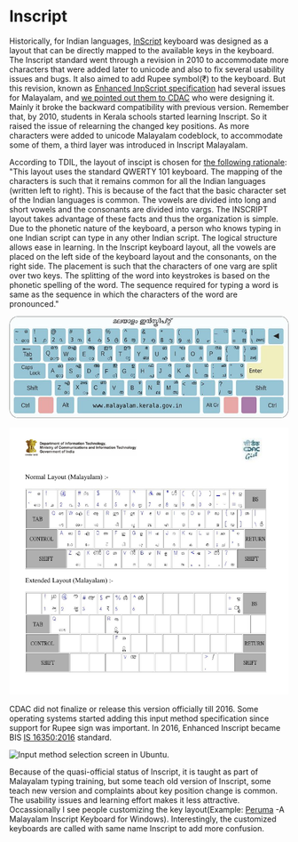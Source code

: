 # Inscript

Historically, for Indian languages, [InScript](https://en.wikipedia.org/wiki/InScript\_keyboard) keyboard was designed as a layout that can be directly mapped to the available keys in the keyboard. The Inscript standard went through a revision in 2010 to accommodate more characters that were added later to unicode and also to fix several usability issues and bugs. It also aimed to add Rupee symbol(₹) to the keyboard. But this revision, known as [Enhanced InpScript specification](http://malayalam.kerala.gov.in/images/8/80/Qwerty\_enhancedinscriptkeyboardlayout.pdf) had several issues for Malayalam, and [we pointed out them to CDAC](https://wiki.smc.org.in/CDAC-Inscript-Critique) who were designing it. Mainly it broke the backward compatibility with previous version. Remember that, by 2010, students in Kerala schools started learning Inscript. So it raised the issue of relearning the changed key positions. As more characters were added to unicode Malayalam codeblock, to accommodate some of them, a third layer was introduced in Inscript Malayalam.

According to TDIL, the layout of inscipt is chosen for [the following rationale](http://www.tdil-dc.in/index.php?option=com\_vertical\&parentid=12\&lang=en): "This layout uses the standard QWERTY 101 keyboard. The mapping of the characters is such that it remains common for all the Indian languages (written left to right). This is because of the fact that the basic character set of the Indian languages is common. The vowels are divided into long and short vowels and the consonants are divided into vargs. The INSCRIPT layout takes advantage of these facts and thus the organization is simple. Due to the phonetic nature of the keyboard, a person who knows typing in one Indian script can type in any other Indian script. The logical structure allows ease in learning. In the Inscript keyboard layout, all the vowels are placed on the left side of the keyboard layout and the consonants, on the right side. The placement is such that the characters of one varg are split over two keys. The splitting of the word into keystrokes is based on the phonetic spelling of the word. The sequence required for typing a word is same as the sequence in which the characters of the word are pronounced."

![ Malayalam Inscript old version layout](<../../.gitbook/assets/image (3) (1).png>)

![ Malayalam Inscript enhanced layout with 3 layers](<../../.gitbook/assets/image (4) (1).png>)

CDAC did not finalize or release this version officially till 2016. Some operating systems started adding this input method specification since support for Rupee sign was important. In 2016, Enhanced Inscript became BIS [IS 16350:2016](https://www.services.bis.gov.in:8071/php/BIS\_2.0/bisconnect/standard\_review/Standard\_review/Isdetails?ID=MjIxOTY%3D) standard.

![ Input method selection screen in Ubuntu.](<../../.gitbook/assets/image (5).png>)

Because of the quasi-official status of Inscript, it is taught as part of Malayalam typing training, but some teach old version of Inscript, some teach new version and complaints about key position change is common. The usability issues and learning effort makes it less attractive. Occassionally I see people customizing the key layout(Example: [Peruma](https://sourceforge.net/projects/peruma/) -A Malayalam Inscript Keyboard for Windows). Interestingly, the customized keyboards are called with same name Inscript to add more confusion.
